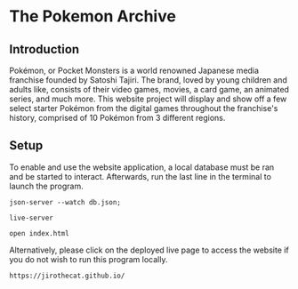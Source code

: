 # The Pokemon Archive

## Introduction
Pokémon, or Pocket Monsters is a world renowned Japanese media franchise founded by Satoshi Tajiri. The brand, loved by young children and adults like, consists of their video games, movies, a card game, an animated series, and much more. This website project will display and show off a few select starter Pokémon from the digital games throughout the franchise's history, comprised of 10 Pokémon from 3 different regions.  

## Setup
To enable and use the website application, a local database must be ran and be started to interact. Afterwards, run the last line in the terminal to launch the program.

```
json-server --watch db.json;
```
```
live-server
```
```
open index.html
```

Alternatively, please click on the deployed live page to access the website if you do not wish to run this program locally.
```
https://jirothecat.github.io/
```